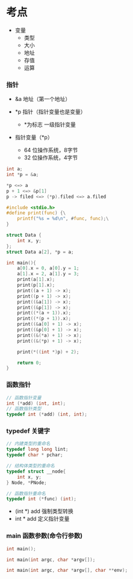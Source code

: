# 考点

- 变量
  - 类型
  - 大小
  - 地址
  - 存值
  - 运算



### 指针



- &a 地址（第一个地址）
- *p 指针（指针变量也是变量）
  - *为标志 一级指针变量



- 指针变量（*p）
  - 64 位操作系统，8字节
  - 32 位操作系统，4字节



```c
int a;
int *p = &a;

*p <=> a
p + 1 <=> &p[1]
p -> filed <=> (*p).filed <=> a.filed
```



```c
#include <stdio.h>
#define print(func) {\
	printf("%s = %d\n", #func, func);\
}

struct Data {
    int x, y;
};
struct Data a[2], *p = a;

int main(){
    a[0].x = 0, a[0].y = 1;
    a[1].x = 2, a[1].y = 3;
    print(a[1].x);
    print(p[1].x);
    print((a + 1) -> x);
    print((p + 1) -> x);
    print((&a[1]) -> x);
    print((&p[1]) -> x);
    print((*(a + 1)).x);
    print((*(p + 1)).x);
    print((&a[0] + 1) -> x);
    print((&p[0] + 1) -> x);
    print((&(*a) + 1) -> x);
    print((&(*p) + 1) -> x);

    print(*((int *)p) + 2);

    return 0;
}
```



### 函数指针

```c
// 函数指针变量
int (*add) (int, int);
// 函数指针类型
typedef int (*add) (int, int);
```



### typedef 关键字

```c
// 内建类型的重命名
typedef long long lint;
typedef char * pchar;

// 结构体类型的重命名
typedef struct __node{
	int x, y;
} Node, *PNode;

// 函数指针重命名
typedef int (*func) (int);
```



- (int *) add 强制类型转换
- int * add 定义指针变量



### main 函数参数(命令行参数)

```c
int main();

int main(int argc, char *argv[]);

int main(int argc, char *argv[], char **env);
```

